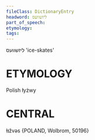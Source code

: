 ```yaml
---
fileClass: DictionaryEntry
headword: ליזשוועס
part_of_speech: 
etymology: 
tags: 
---
```

ליזשוועס
'ice-skates'

ETYMOLOGY
===========
Polish łyżwy

CENTRAL
========

ɫᵻžvəs {POLAND, Wolbrom, 50196}
